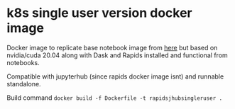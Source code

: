 # k8s single user version docker image

Docker image to replicate base notebook image from [here](https://github.com/jupyter/docker-stacks/tree/master/base-notebook) but based on nvidia/cuda 20.04 along with Dask and Rapids installed and functional from notebooks.

Compatible with jupyterhub (since rapids docker image isnt) and runnable standalone.

Build command `docker build -f Dockerfile -t rapidsjhubsingleruser .`

